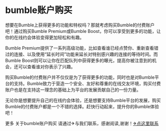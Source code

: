 # bumble账户购买

想要在Bumble上获得更多的功能和特权吗？那就考虑购买Bumble的付费账户吧！通过购买Bumble Premium或Bumble Boost，你可以享受到更多的功能，让你的在线约会体验变得更加轻松和有趣。

Bumble Premium提供了一系列高级功能，比如查看谁已经点赞你、重新查看错过的连接、以及使用“延长时间”功能来延长对特别感兴趣的连接的等待时间。而Bumble Boost则可以让你在匹配队列中获得更多的曝光，提高你被注意到的机会，还可以查看谁对你表示了兴趣。

购买Bumble的付费账户并不仅仅是为了获得更多的功能，同时也是对Bumble平台的支持。Bumble致力于营造一个安全、友好和尊重的在线交友环境，购买付费账户也是在支持这一理念的基础上为平台的发展贡献自己的一份力量。

无论你是想要提升自己的在线约会体验，还是想要支持Bumble平台的发展，购买Bumble的付费账户都是一个不错的选择。赶快行动起来，提升你的Bumble体验吧！

更多 关于bumble账户购买 请通过✈与我们联系，感谢阅读,谢谢！[✈点这里联系](https://a.k02.cc)